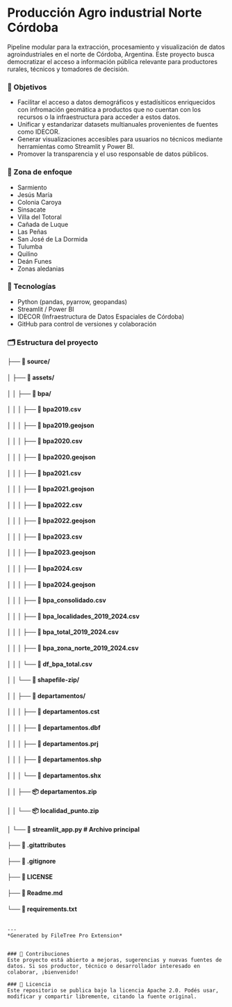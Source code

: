 # Producción Agro industrial Norte Córdoba

Pipeline modular para la extracción, procesamiento y visualización de datos agroindustriales en el norte de Córdoba, Argentina. Este proyecto busca democratizar el acceso a información pública relevante para productores rurales, técnicos y tomadores de decisión.

### 🌱 Objetivos

- Facilitar el acceso a datos demográficos y estadísiticos enriquecidos con infromación geomática a productos que no cuentan con los recursos o la infraestructura para acceder a estos datos.
- Unificar y estandarizar datasets multianuales provenientes de fuentes como IDECOR.
- Generar visualizaciones accesibles para usuarios no técnicos mediante herramientas como Streamlit y Power BI.
- Promover la transparencia y el uso responsable de datos públicos.

### 📍 Zona de enfoque
- Sarmiento
- Jesús María
- Colonia Caroya
- Sinsacate
- Villa del Totoral
- Cañada de Luque
- Las Peñas
- San José de La Dormida
- Tulumba
- Quilino
- Deán Funes
- Zonas aledanias


### 🧰 Tecnologías

- Python (pandas, pyarrow, geopandas)
- Streamlit / Power BI
- IDECOR (Infraestructura de Datos Espaciales de Córdoba)
- GitHub para control de versiones y colaboración

### 🗂 Estructura del proyecto

####    ├── 📁 source/
####        │   ├── 📁 assets/
####    │   │   ├── 📁 bpa/
####    │   │   │   ├── 📄 bpa2019.csv
####    │   │   │   ├── 📄 bpa2019.geojson
####    │   │   │   ├── 📄 bpa2020.csv
####    │   │   │   ├── 📄 bpa2020.geojson
####    │   │   │   ├── 📄 bpa2021.csv
####    │   │   │   ├── 📄 bpa2021.geojson
####    │   │   │   ├── 📄 bpa2022.csv
####    │   │   │   ├── 📄 bpa2022.geojson
####    │   │   │   ├── 📄 bpa2023.csv
####    │   │   │   ├── 📄 bpa2023.geojson
####    │   │   │   ├── 📄 bpa2024.csv
####    │   │   │   ├── 📄 bpa2024.geojson
####    │   │   │   ├── 📄 bpa_consolidado.csv
####    │   │   │   ├── 📄 bpa_localidades_2019_2024.csv
####    │   │   │   ├── 📄 bpa_total_2019_2024.csv
####    │   │   │   ├── 📄 bpa_zona_norte_2019_2024.csv
####    │   │   │   └── 📄 df_bpa_total.csv
####    │   │   └── 📁 shapefile-zip/
####    │   │       ├── 📁 departamentos/
####    │   │       │   ├── 📄 departamentos.cst
####    │   │       │   ├── 📄 departamentos.dbf
####    │   │       │   ├── 📄 departamentos.prj
####    │   │       │   ├── 📄 departamentos.shp
####    │   │       │   └── 📄 departamentos.shx
####    │   │       ├── 📦 departamentos.zip
####    │   │       └── 📦 localidad_punto.zip
####    │   └── 🐍 streamlit_app.py # Archivo principal
####    ├── 📄 .gitattributes
####    ├── 🚫 .gitignore
####    ├── 📜 LICENSE
####    ├── 📖 Readme.md
####    └── 📄 requirements.txt
```

---
*Generated by FileTree Pro Extension*


### 🤝 Contribuciones
Este proyecto está abierto a mejoras, sugerencias y nuevas fuentes de datos. Si sos productor, técnico o desarrollador interesado en colaborar, ¡bienvenido!

### 📄 Licencia
Este repositorio se publica bajo la licencia Apache 2.0. Podés usar, modificar y compartir libremente, citando la fuente original.


